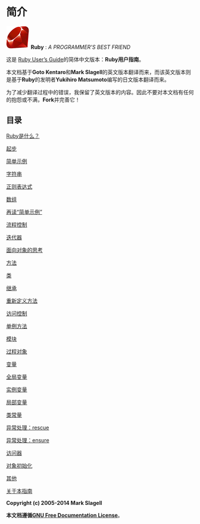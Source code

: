 # 简介
![Ruby用户指南](./images/ruby-logo.png "Ruby logo")
**Ruby** : *A PROGRAMMER'S BEST FRIEND*

这是 [Ruby User’s Guide]( http://www.rubyist.net/~slagell/ruby/	"Ruby User’s Guide")的简体中文版本：**Ruby用户指南**。

本文档基于**Goto Kentaro**和**Mark Slagell**的英文版本翻译而来，而该英文版本则是基于**Ruby**的发明者**Yukihiro Matsumoto**编写的日文版本翻译而来。 

为了减少翻译过程中的错误，我保留了英文版本的内容。因此不要对本文档有任何的抱怨或不满，**Fork**并完善它！

## 目录

[Ruby是什么？](./markdown/index.md "What is ruby?")

[起步](./markdown/getstarted.md "Getting started")

[简单示例](./markdown/examples.md "Simple examples")

[字符串](./markdown/strings.md "Strings")

[正则表达式](./markdown/regexp.md "Regular expressions")

[数组](./markdown/arrays.md "Arrays")

[再读“简单示例”](./markdown/backtoexamples.md "Back to the simple examples")

[流程控制](./markdown/control.md "Control structures")

[迭代器](./markdown/iterators.md "Iterators")

[面向对象的思考](./markdown/oothinking.md "Object-oriented thinking")

[方法](./markdown/markdown/methods.md "Methods")

[类](./markdown/classes.md "Classes")

[继承](./markdown/inheritance.md "Inheritance")

[重新定义方法](./markdown/redefinemethods.md "Redefinition of methods")

[访问控制](./markdown/accesscontrol.md "Access control")

[单例方法](./markdown/singletonmethods.md "Singleton methods")

[模块](./markdown/modules.md "Modules")

[过程对象](./markdown/procobjects.md "Procedure objects")

[变量](./markdown/variables.md "Variables")

[全局变量](./markdown/globalvars.md "Global variables")

[实例变量](./markdown/instancevars.md "Instance variables")

[局部变量](./markdown/localvars.md "Local variables")

[类常量](./markdown/constants.md "Class constants")

[异常处理：rescue](./markdown/rescue.md "Exception processing: rescue")

[异常处理：ensure](./markdown/ensure.md "Exception processing: ensure")

[访问器](./markdown/accessors.md "Accessors")

[对象初始化](./markdown/objinitialization.md "Object initialization")

[其他](./markdown/misc.md "misc")

[关于本指南](./markdown/about.md "About the guide")

**Copyright (c) 2005-2014 Mark Slagell**

**本文档遵循[GNU Free Documentation License](./License.txt "GNU Free Documentation License]")**。

## 